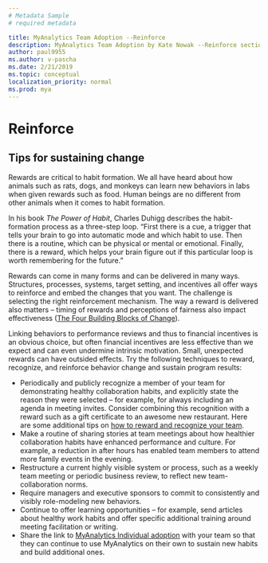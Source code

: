 ```yaml
---
# Metadata Sample
# required metadata

title: MyAnalytics Team Adoption --Reinforce
description: MyAnalytics Team Adoption by Kate Nowak --Reinforce section
author: paul9955
ms.author: v-pascha
ms.date: 2/21/2019
ms.topic: conceptual
localization_priority: normal 
ms.prod: mya
---
```


# Reinforce

## Tips for sustaining change 

Rewards are critical to habit formation. We all have heard about how animals such as rats, dogs, and monkeys can learn new behaviors in labs when given rewards such as food. Human beings are no different from other animals when it comes to habit formation.

In his book _The Power of Habit_, Charles Duhigg describes the habit-formation process as a three-step loop. “First there is a cue, a trigger that tells your brain to go into automatic mode and which habit to use. Then there is a routine, which can be physical or mental or emotional. Finally, there is a reward, which helps your brain figure out if this particular loop is worth remembering for the future.”

Rewards can come in many forms and can be delivered in many ways. Structures, processes, systems, target setting, and incentives all offer ways to reinforce and embed the changes that you want. The challenge is selecting the right reinforcement mechanism. The way a reward is delivered also matters – timing of rewards and perceptions of fairness also impact effectiveness 
 ([The Four Building Blocks of Change](https://www.mckinsey.com/business-functions/organization/our-insights/the-four-building-blocks--of-change)).

Linking behaviors to performance reviews and thus to financial incentives is an obvious choice, but often financial incentives are less effective than we expect and can even undermine intrinsic motivation. Small, unexpected rewards can have outsided effects. Try the following techniques to reward, recognize, and reinforce behavior change and sustain program results:

 * Periodically and publicly recognize a member of your team for demonstrating healthy collaboration habits, and explicitly state the reason they were selected – for example, for always including an agenda in meeting invites. Consider combining this recognition with a reward such as a gift certificate to an awesome new restaurant. Here are some additional tips on [how to reward and recognize your team](https://uniquelyhr.com/blog/rewards-and-recognition-how-to-show-appreciation-to-your-team/).
 * Make a routine of sharing stories at team meetings about how healthier collaboration habits have enhanced performance and culture. For example, a reduction in after hours has enabled team members to attend more family events in the evening.
 * Restructure a current highly visible system or process, such as a weekly team meeting or periodic business review, to reflect new team-collaboration norms. 
 * Require managers and executive sponsors to commit to consistently and visibly role-modeling new behaviors.
 * Continue to offer learning opportunities – for example, send articles about healthy work habits and offer specific additional training around meeting facilitation or writing.
 * Share the link to [MyAnalytics Individual adoption](Indiv-adopt-get-started.md) with your team so that they can continue to use MyAnalytics on their own to sustain new habits and build additional ones. 
